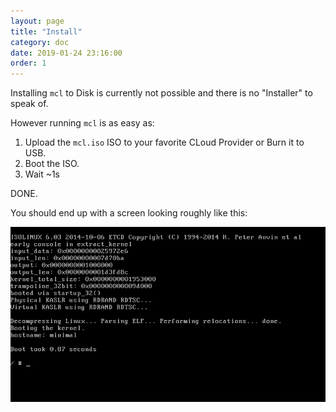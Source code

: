 ```yaml
---
layout: page
title: "Install"
category: doc
date: 2019-01-24 23:16:00
order: 1
---
```


Installing `mcl` to Disk is currently not possible and there is no "Installer"
to speak of.

However running `mcl` is as easy as:

1. Upload the `mcl.iso` ISO to your favorite CLoud Provider or Burn it to USB.
2. Boot the ISO.
3. Wait ~1s

DONE.

You should end up with a screen looking roughly like this:

![Screenshot](screenshot.png)
